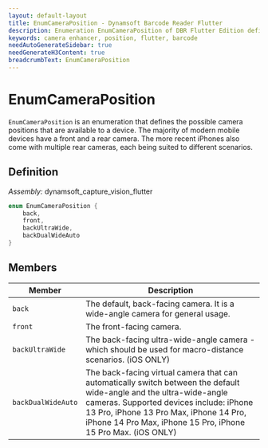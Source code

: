 ```yaml
---
layout: default-layout
title: EnumCameraPosition - Dynamsoft Barcode Reader Flutter
description: Enumeration EnumCameraPosition of DBR Flutter Edition defines the possible camera(s) to choose from.
keywords: camera enhancer, position, flutter, barcode
needAutoGenerateSidebar: true
needGenerateH3Content: true
breadcrumbText: EnumCameraPosition
---
```


# EnumCameraPosition

`EnumCameraPosition` is an enumeration that defines the possible camera positions that are available to a device. The majority of modern mobile devices have a front and a rear camera. The more recent iPhones also come with multiple rear cameras, each being suited to different scenarios.

## Definition

*Assembly:* dynamsoft_capture_vision_flutter

```dart
enum EnumCameraPosition {
    back,
    front,
    backUltraWide,
    backDualWideAuto
}
```

## Members

| Member | Description |
| ------ | ----------- |
| `back` | The default, back-facing camera. It is a wide-angle camera for general usage. |
| `front` | The front-facing camera. |
| `backUltraWide` | The back-facing ultra-wide-angle camera - which should be used for macro-distance scenarios. (iOS ONLY) |
| `backDualWideAuto` | The back-facing virtual camera that can automatically switch between the default wide-angle and the ultra-wide-angle cameras. Supported devices include: iPhone 13 Pro, iPhone 13 Pro Max, iPhone 14 Pro, iPhone 14 Pro Max, iPhone 15 Pro, iPhone 15 Pro Max. (iOS ONLY) |
